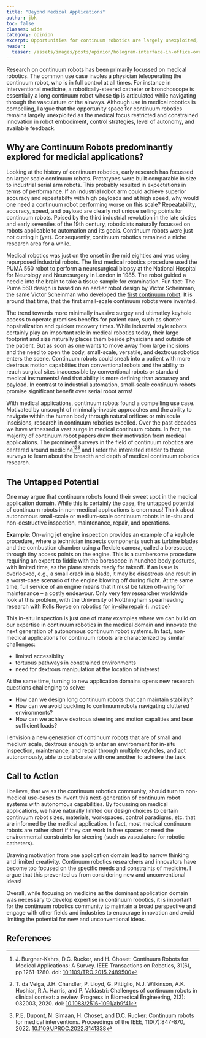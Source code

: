 ```yaml
---
title: "Beyond Medical Applications"
author: jbk
toc: false
classes: wide
category: opinion
excerpt: Opportunities for continuum robotics are largely unexploited, as the medical focus restricts and constrains innovation.
header:
  teaser: /assets/images/posts/opinion/hologram-interface-in-office-overlooking-city-4562612_teaser.jpg
---
```

Research on continuum robots has been primarily focussed on medical robotics. The common use case involes a physician teleoperating the continuum robot, who is in full control at all times. For instance in interventional medicine, a robotically-steered catheter or bronchoscope is essentially a long continuum robot whose tip is articulated while navigating through the vasculature or the airways. Although use in medical robotics is compelling, I argue that the opportunity space for continuum robotics remains largely unexploited as the medical focus restricted and constrained innovation in robot embodiment, control strategies, level of autonomy, and available feedback. 

## Why are Continuum Robots predominantly explored for medicial applications?
Looking at the history of continuum robotics, early research has focussed on larger scale continuum robots. Prototypes were built comparable in size to industrial serial arm robots. This probably resulted in expectations in terms of performance. If an industrial robot arm could achieve superior accuracy and repeatabilty with high payloads and at high speed, why would one need a continuum robot performing worse on this scale? Repeatability, accuracy, speed, and payload are clearly not unique selling points for continuum robots. Poised by the third industrial revolution in the late sixties and early seventies of the 19th century, roboticists naturally focussed on robots applicable to automation and its goals. Continuum robots were just not cutting it (yet). Consequently, continuum robotics remained a niche research area for a while.

Medical robotics was just on the onset in the mid eighties and was using repurposed industrial robots. The first medical robotics procedure used the PUMA 560 robot to perform a neurosurgical biopsy at the National Hospital for Neurology and Neurosurgery in London in 1985. The robot guided a needle into the brain to take a tissue sample for examination. Fun fact: The Puma 560 design is based on an earlier robot design by Victor Scheinman, the same Victor Scheinman who developed the [first continuum robot](https://www.cs.toronto.edu/~jbk/opencontinuumrobotics/history/2022/11/01/ORM.html). It is around that time, that the first small-scale continuum robots were invented. 

The trend towards more minimally invasive surgey and ultimatley keyhole access to operate promises benefits for patient care, such as shorter hopsitalization and quicker recovery times. While industrial style robots certainly play an important role in medical robotics today, their large footprint and size naturally places them beside physicians and outside of the patient. But as soon as one wants to move away from large incisions and the need to open the body, small-scale, versatile, and dextrous robotics enters the scene. Continuum robots could sneak into a patient with more dextrous motion capabilties than conventional robots and the ability to reach surgical sites inaccessible by conventional robots or standard medical instruments! And that ability is more defining than accuracy and payload. In contrast to industrial automation, small-scale continuum robots promise significant benefit over serial robot arms! 

With medical applications, continuum robots found a compelling use case. Motivated by unsought of minimally-invasie approaches and the ability to navigate within the human body through natural orifices or miniscule inscisions, research in continuum robotics excelled. Over the past decades we have witnessed a vast surge in medical continuum robots. In fact, the majority of continuum robot papers draw their motivation from medical applications. The prominent surveys in the field of continuum robotics are centered around medicine[^BurgnerKahrs2015][^daVeiga2020][^Dupont2022] and I refer the interested reader to those surveys to learn about the breadth and depth of medical continuum robotics research. 

## The Untapped Potential
One may argue that continuum robots found their sweet spot in the medical application domain. While this is certainly the case, the untapped potential of continuum robots in non-medical applications is enormous! Think about autonomous small-scale or medium-scale continuum robots in in-situ and non-destructive inspection, maintenance, repair, and operations. 

**Example**: On-wing jet engine inspection provides an example of a keyhole procedure, where a technician inspects components such as  turbine blades and the combustion chamber using a flexible camera, called a borescope, through tiny access points on the engine. This is a cumbersome procedure requiring an expert to fiddle with the borescope in hunched body postures, with limited time, as the plane stands ready for takeoff. If an issue is overlooked, e.g., a small crack in a blade, it may be disastrous and result in a worst-case scenario of the engine blowing off during flight. At the same time, full service of an engine means that it must be taken off-wing for maintenance – a costly endeavour. Only very few researcher worldwide look at this problem, with the University of Notthingham spearheading research with Rolls Royce on [robotics for in-situ repair](https://www.nottingham.ac.uk/utc/research/robotics-for-in-situ-repair/robotics-for-in-situ-repair.aspx)
{: .notice}

This in-situ inspection is just one of many examples where we can build on our expertise in continuum robotics in the medical domain and innovate the next generation of autonomous continuum robot systems. 
In fact, non-medical applications for continuum robots are characterized by similar challenges: 

- limited accessiblity 
- tortuous pathways in constrained environments
- need for dextrous manipulation at the location of interest

At the same time, turning to new application domains opens new research questions challenging to solve:

- How can we design long continuum robots that can maintain stability?
- How can we avoid buckling fo continuum robots navigating cluttered environments?
- How can we achieve dextrous steering and motion capalities and bear sufficient loads?

I envision a new generation of continuum robots that are of small and medium scale, dextrous enough to enter an environment for in-situ inspection, maintenance, and repair through multiple keyholes, and act autonomously, able to collaborate with one another to achieve the task. 


## Call to Action
I believe, that we as the continuum robotics community, should turn to non-medical use-cases to invent this next-generation of continuum robot systems with autonomous capabilities. By focussing on medical applications, we have naturally limited our design choices to certain continuum robot sizes, materials, workspaces, control paradigms, etc. that are informed by the medical application. In fact, most medical continuum robots are rather short if they can work in free spaces or need the environmental constraints for steering (such as vasculature for robotic catheters). 

Drawing motivation from one application domain lead to narrow thinking and limited creativity. Continuum robotics researchers and innovators have become too focused on the specific needs and constraints of medicine. I argue that this prevented us from considering new and unconventional ideas!

Overall, while focusing on medicine as the dominant application domain was necessary to develop expertise in continuum robotics, it is important for the continuum robotics community to maintain a broad perspective and engage with other fields and industries to encourage innovation and avoid limiting the potential for new and unconventional ideas.

## References
[^BurgnerKahrs2015]: J. Burgner-Kahrs, D.C. Rucker, and H. Choset: Continuum Robots for Medical Applications: A Survey. IEEE Transactions on Robotics, 31(6), pp.1261–1280. doi: [10.1109/TRO.2015.2489500](https://doi.org/10.1109/TRO.2015.2489500) 

[^daVeiga2020]: T. da Veiga, J.H. Chandler, P. Lloyd, G. Pittiglio,  N.J. Wilkinson, A.K. Hoshiar, R.A. Harris, and P. Valdastri: Challenges of continuum robots in clinical context: a review. Progress in Biomedical Engineering, 2(3): 032003, 2020. doi: [10.1088/2516-1091/ab9f41](https://doi.org/10.1088/2516-1091/ab9f41)

[^Dupont2022]: P.E. Dupont, N. Simaan, H. Choset, and D.C. Rucker: Continuum robots for medical interventions. Proceedings of the IEEE, 110(7):847-870, 2022. [10.1109/JPROC.2022.3141338](https://doi.org/10.1109/JPROC.2022.3141338)
